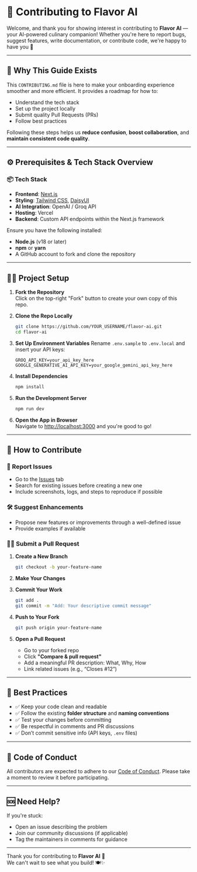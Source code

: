 # 🙌 Contributing to Flavor AI

Welcome, and thank you for showing interest in contributing to **Flavor AI** — your AI-powered culinary companion! Whether you're here to report bugs, suggest features, write documentation, or contribute code, we're happy to have you 💖

---

## 📌 Why This Guide Exists

This `CONTRIBUTING.md` file is here to make your onboarding experience smoother and more efficient. It provides a roadmap for how to:
- Understand the tech stack
- Set up the project locally
- Submit quality Pull Requests (PRs)
- Follow best practices

Following these steps helps us **reduce confusion**, **boost collaboration**, and **maintain consistent code quality**.

---

## ⚙️ Prerequisites & Tech Stack Overview

### 📦 Tech Stack
- **Frontend**: [Next.js](https://nextjs.org/)
- **Styling**: [Tailwind CSS](https://tailwindcss.com/), [DaisyUI](https://daisyui.com/)
- **AI Integration**: OpenAI / Groq API
- **Hosting**: Vercel
- **Backend**: Custom API endpoints within the Next.js framework

Ensure you have the following installed:
- **Node.js** (v18 or later)
- **npm** or **yarn**
- A GitHub account to fork and clone the repository

---

## 🧑‍💻 Project Setup

1. **Fork the Repository**  
   Click on the top-right "Fork" button to create your own copy of this repo.

2. **Clone the Repo Locally**
   ```bash
   git clone https://github.com/YOUR_USERNAME/flavor-ai.git
   cd flavor-ai
   ```

3. **Set Up Environment Variables**
   Rename `.env.sample` to `.env.local` and insert your API keys:
   ```env
   GROQ_API_KEY=your_api_key_here
   GOOGLE_GENERATIVE_AI_API_KEY=your_google_gemini_api_key_here
   ```

4. **Install Dependencies**
   ```bash
   npm install
   ```

5. **Run the Development Server**
   ```bash
   npm run dev
   ```

6. **Open the App in Browser**  
   Navigate to [http://localhost:3000](http://localhost:3000) and you're good to go!

---

## 🔁 How to Contribute

### 🐞 Report Issues
- Go to the [Issues](https://github.com/Ayushjhawar8/Flavor-ai/issues) tab
- Search for existing issues before creating a new one
- Include screenshots, logs, and steps to reproduce if possible

### 🛠 Suggest Enhancements
- Propose new features or improvements through a well-defined issue
- Provide examples if available

### 👩‍💻 Submit a Pull Request

1. **Create a New Branch**
   ```bash
   git checkout -b your-feature-name
   ```

2. **Make Your Changes**

3. **Commit Your Work**
   ```bash
   git add .
   git commit -m "Add: Your descriptive commit message"
   ```

4. **Push to Your Fork**
   ```bash
   git push origin your-feature-name
   ```

5. **Open a Pull Request**
   - Go to your forked repo
   - Click **"Compare & pull request"**
   - Add a meaningful PR description: What, Why, How
   - Link related issues (e.g., “Closes #12”)

---

## 🧭 Best Practices

- ✅ Keep your code clean and readable
- ✅ Follow the existing **folder structure** and **naming conventions**
- ✅ Test your changes before committing
- ✅ Be respectful in comments and PR discussions
- ✅ Don’t commit sensitive info (API keys, `.env` files)

---

## 🤝 Code of Conduct

All contributors are expected to adhere to our [Code of Conduct](./CODE_OF_CONDUCT.md). Please take a moment to review it before participating.

---

## 🆘 Need Help?

If you're stuck:
- Open an issue describing the problem
- Join our community discussions (if applicable)
- Tag the maintainers in comments for guidance

---

Thank you for contributing to **Flavor AI** 🌟  
We can't wait to see what you build! 🍽️✨
